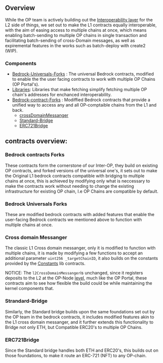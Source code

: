 ## Overview

While the OP team is actively building out the [Interoperability layer](https://specs.optimism.io/interop/overview.html) for the L2 side of things, we set out to make the L1 contracts equally interoperable, with the aim of easing access to multiple chains at once, which means enabling batch-sending to multiple OP chains in single transaction and facilitating batch-sending of cross-Domain messages, as well as expiremental features in the works such as batch-deploy with create2 (WIP).

### Components


- [Bedrock-Universals-Forks](#bedrock-universals-forks) : The universal Bedrock contracts, modified to enable the the user facing contracts to work with multiple OP Chains (OP Portal's).
- [Libraries](#libraries): Libraries that make fetching simplify fetching multiple OP chain's addresses for enchanced interoperability.
- [Bedrock-contract-Forks](#bedrock-contracts-forks) : Modiffied Bedrock contracts that provide a unified way to access any and all OP-comptaible chains from the L1 and back.
  - [crossDomainMessanger](#cross-domain-messanger)
  - [Standard-Bridge](#standard-bridge)
  - [ERC721Bridge](#erc721-bridge)
  
## contracts overview:

### Bedrock contracts Forks

These contracts form the cornerstone of our Inter-OP, they build on existing OP contracts, and forked versions of the universal one's, it sets out to make the Original L1 bedrock contracts compatible with bridging to multiple chains at once, this is achieved by modifying only what is neccessary to make the contracts work without needing to change the existing infrastructure for existing OP chain, I.e OP Chains are compatible by default.

### Bedrock Universals Forks

These are modified bedrock contracts with added features that enable the user-facing Bedrock contracts we mentioned above to function with multiple chains at once.


### Cross domain Messanger

The classic L1 Cross domain messanger, only it is modified to function with multiple chains, it is made by modifying a few functions to accept an additional parameter `uint256 _targetChainID`, it also builds on the constants provided by the [Constants](#constants) lib contracts.

NOTICE: The `l2CrossDomainMessanger`is unchanged, since it registers deposits to the L2 at the OP-Node [level](https://docs.optimism.io/stack/protocol/rollup/deposit-flow#l2-processing), much like the OP Portal, these contracts aim to see how flexible the build could be while maintaining the kernel components that.

### Strandard-Bridge

Similarly, the Standard bridge builds upon the same foundations set out by the OP team in the bedrock contracts, it includes modified features akin to the L1 cross domain messanger, and it further extends this functionality to Bridge not only ETH, but Compatible ERC20's to multiple OP Chains.

### ERC721Bridge

Since the Standard bridge handles both ETH and ERC20's, this builds out on those foundations, to make it route an ERC-721 (NFT) to any OP-chain.
